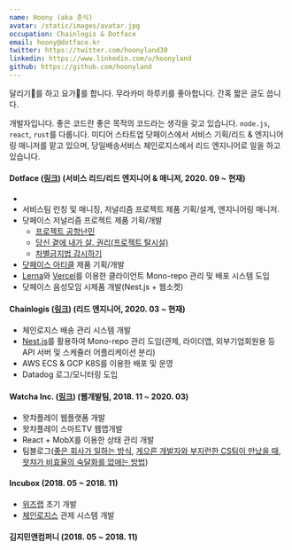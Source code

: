 ```yaml
---
name: Hoony (aka 춘식)
avatar: /static/images/avatar.jpg
occupation: Chainlogis & Dotface
email: hoony@dotface.kr
twitter: https://twitter.com/hoonyland30
linkedin: https://www.linkedin.com/u/hoonyland
github: https://github.com/hoonyland
---
```



달리기🏃를 하고 요가🧘를 합니다. 무라카미 하루키를 좋아합니다. 간혹 짧은 글도 씁니다.

개발자입니다. 좋은 코드란 좋은 목적의 코드라는 생각을 갖고 있습니다. `node.js`, `react`, `rust`를 다룹니다.
미디어 스타트업 닷페이스에서 서비스 기획/리드 & 엔지니어링 매니저를 맡고 있으며, 당일배송서비스 체인로지스에서 리드 엔지니어로 일을 하고 있습니다.

#### Dotface ([링크](https://dotface.kr)) (서비스 리드/리드 엔지니어 & 매니저, 2020. 09 ~ 현재)
- 
- 서비스팀 런칭 및 매니징, 저널리즘 프로젝트 제품 기획/설계, 엔지니어링 매니저.
- 닷페이스 저널리즘 프로젝트 제품 기획/개발
	- [프로젝트 공항난민](https://dotface.kr/topics/airport-refugee)
	- [당신 곁에 내가 살. 권리(프로젝트 탈시설)](https://dotface.kr/topics/right-to-life)
	- [차별금지법 감시하기](https://dotface.kr/topics/equality-act)
- [닷페이스 아티클](https://articles.dotface.kr) 제품 기획/개발
- [Lerna](https://lerna.js.org/)와 [Vercel](https://vercel.com)를 이용한 클라이언트 Mono-repo 관리 및 배포 시스템 도입
- 닷페이스 음성모임 시제품 개발(Nest.js + 웹소켓)

#### Chainlogis ([링크](https://doobalhero.kr)) (리드 엔지니어, 2020. 03 ~ 현재)
- 체인로지스 배송 관리 시스템 개발
- [Nest.js](https://nestjs.com/)를 활용하여 Mono-repo 관리 도임(관제, 라이더앱, 외부기업회원용 등 API 서버 및 스케쥴러 어플리케이션 분리)
- AWS ECS & GCP K8S를 이용한 배포 및 운영
- Datadog 로그/모니터링 도입

#### Watcha Inc. ([링크](https://watcha.com)) (웹개발팀, 2018. 11 ~ 2020. 03)
- 왓챠플레이 웹플랫폼 개발
- 왓챠플레이 스마트TV 웹앱개발
- React + MobX를 이용한 상태 관리 개발
- 팀블로그([좋은 회사가 일하는 방식](https://medium.com/watcha/%EC%A2%8B%EC%9D%80-%ED%9A%8C%EC%82%AC%EA%B0%80-%EC%9D%BC%ED%95%98%EB%8A%94-%EB%B0%A9%EC%8B%9D-75e6b2420e41), [게으른 개발자와 부지런한 CS팀이 만났을 때](https://medium.com/watcha/%EA%B2%8C%EC%9C%BC%EB%A5%B8-%EA%B0%9C%EB%B0%9C%EC%9E%90%EC%99%80-%EB%B6%80%EC%A7%80%EB%9F%B0%ED%95%9C-cs%ED%8C%80%EC%9D%B4-%EB%A7%8C%EB%82%AC%EC%9D%84-%EB%95%8C-17d0ef60c378), [왓챠가 비효율의 숙달화를 없애는 방법](https://medium.com/watcha/%EC%99%93%EC%B1%A0%EA%B0%80-%EB%B9%84%ED%9A%A8%EC%9C%A8%EC%9D%98-%EC%88%99%EB%8B%AC%ED%99%94%EB%A5%BC-%EC%97%86%EC%95%A0%EB%8A%94-%EB%B0%A9%EB%B2%95-f608e51bd09a))

#### Incubox (2018. 05 ~ 2018. 11)
- [위즈랩](https://wizlab.net/) 초기 개발
- [체인로지스](https://doobalhero.kr) 관제 시스템 개발

#### 김지민앤컴퍼니 (2018. 05 ~ 2018. 11)